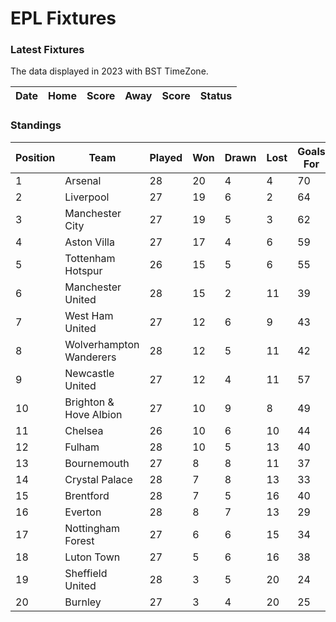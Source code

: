 # EPL Fixtures

### Latest Fixtures

The data displayed in 2023 with BST TimeZone.

<!-- START_TABLE -->
| Date | Home | Score | Away | Score | Status |
|-------------|--------|--------------|--------|--------------|--------|
<!-- END_TABLE -->

### Standings

<!-- START_STANDINGS -->
| Position | Team | Played | Won | Drawn | Lost | Goals For | Goals Against | Goal Difference | Points |
|----------|------|--------|-----|-------|------|-----------|---------------|-----------------|--------|
| 1 | Arsenal | 28 | 20 | 4 | 4 | 70 | 24 | 46 | 64 |
| 2 | Liverpool | 27 | 19 | 6 | 2 | 64 | 25 | 39 | 63 |
| 3 | Manchester City | 27 | 19 | 5 | 3 | 62 | 27 | 35 | 62 |
| 4 | Aston Villa | 27 | 17 | 4 | 6 | 59 | 37 | 22 | 55 |
| 5 | Tottenham Hotspur | 26 | 15 | 5 | 6 | 55 | 39 | 16 | 50 |
| 6 | Manchester United | 28 | 15 | 2 | 11 | 39 | 39 | 0 | 47 |
| 7 | West Ham United | 27 | 12 | 6 | 9 | 43 | 47 | -4 | 42 |
| 8 | Wolverhampton Wanderers | 28 | 12 | 5 | 11 | 42 | 44 | -2 | 41 |
| 9 | Newcastle United | 27 | 12 | 4 | 11 | 57 | 45 | 12 | 40 |
| 10 | Brighton & Hove Albion | 27 | 10 | 9 | 8 | 49 | 44 | 5 | 39 |
| 11 | Chelsea | 26 | 10 | 6 | 10 | 44 | 43 | 1 | 36 |
| 12 | Fulham | 28 | 10 | 5 | 13 | 40 | 44 | -4 | 35 |
| 13 | Bournemouth | 27 | 8 | 8 | 11 | 37 | 49 | -12 | 32 |
| 14 | Crystal Palace | 28 | 7 | 8 | 13 | 33 | 48 | -15 | 29 |
| 15 | Brentford | 28 | 7 | 5 | 16 | 40 | 52 | -12 | 26 |
| 16 | Everton | 28 | 8 | 7 | 13 | 29 | 39 | -10 | 25 |
| 17 | Nottingham Forest | 27 | 6 | 6 | 15 | 34 | 49 | -15 | 24 |
| 18 | Luton Town | 27 | 5 | 6 | 16 | 38 | 55 | -17 | 21 |
| 19 | Sheffield United | 28 | 3 | 5 | 20 | 24 | 74 | -50 | 14 |
| 20 | Burnley | 27 | 3 | 4 | 20 | 25 | 60 | -35 | 13 |
<!-- END_STANDINGS -->
